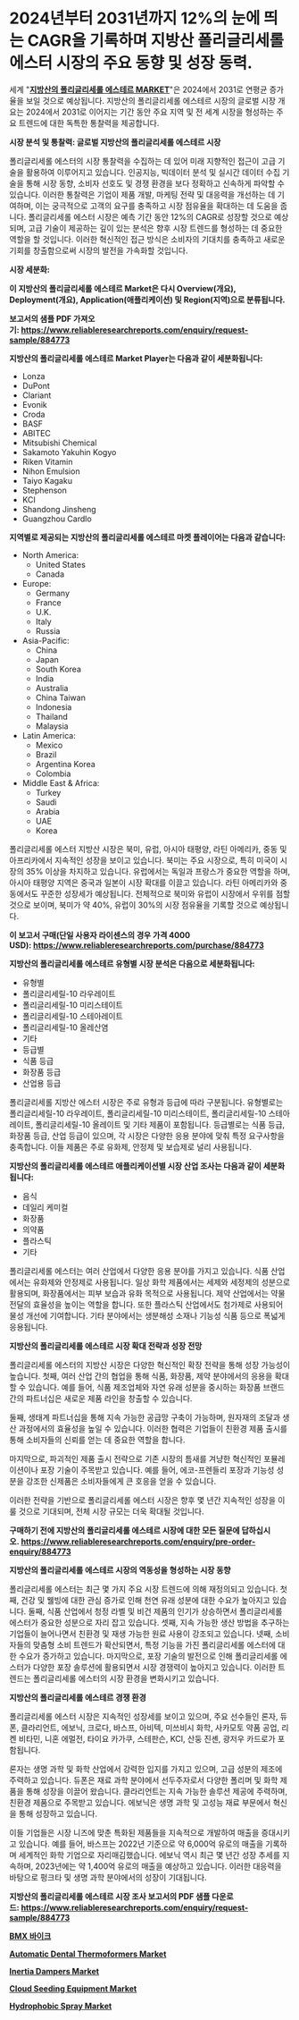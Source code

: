 <p><h1>2024년부터 2031년까지 12%의 눈에 띄는 CAGR을 기록하며 지방산 폴리글리세롤 에스터 시장의 주요 동향 및 성장 동력.</h1></p><p>세계 "<strong><a href="https://www.reliableresearchreports.com/polyglycerol-esters-of-fatty-acid-r884773?utm_campaign=105&utm_medium=8&utm_source=Github&utm_content=ia&utm_term=03122024&utm_id=polyglycerol-esters-of-fatty-acid">지방산의 폴리글리세롤 에스테르 MARKET</a></strong>"은 2024에서 2031로 연평균 증가율을 보일 것으로 예상됩니다. 지방산의 폴리글리세롤 에스테르 시장의 글로벌 시장 개요는 2024에서 2031로 이어지는 기간 동안 주요 지역 및 전 세계 시장을 형성하는 주요 트렌드에 대한 독특한 통찰력을 제공합니다.</p>
<p><strong>시장 분석 및 통찰력: 글로벌 지방산의 폴리글리세롤 에스테르 시장</strong></p>
<p><p>폴리글리세롤 에스터의 시장 통찰력을 수집하는 데 있어 미래 지향적인 접근이 고급 기술을 활용하여 이루어지고 있습니다. 인공지능, 빅데이터 분석 및 실시간 데이터 수집 기술을 통해 시장 동향, 소비자 선호도 및 경쟁 환경을 보다 정확하고 신속하게 파악할 수 있습니다. 이러한 통찰력은 기업이 제품 개발, 마케팅 전략 및 대응력을 개선하는 데 기여하며, 이는 궁극적으로 고객의 요구를 충족하고 시장 점유율을 확대하는 데 도움을 줍니다. 폴리글리세롤 에스터 시장은 예측 기간 동안 12%의 CAGR로 성장할 것으로 예상되며, 고급 기술이 제공하는 깊이 있는 분석은 향후 시장 트렌드를 형성하는 데 중요한 역할을 할 것입니다. 이러한 혁신적인 접근 방식은 소비자의 기대치를 충족하고 새로운 기회를 창출함으로써 시장의 발전을 가속화할 것입니다.</p><a href="%7CAUTHORITHY_DOMAIN_URL%7C?utm_campaign=105&utm_medium=8&utm_source=Github&utm_content=ia&utm_term=03122024&utm_id=polyglycerol-esters-of-fatty-acid"></a></p>
<p><strong>시장 세분화:</strong></p>
<p><strong>이 지방산의 폴리글리세롤 에스테르 Market은 다시 Overview(개요), Deployment(개요), Application(애플리케이션) 및 Region(지역)으로 분류됩니다.</strong></p>
<p><strong>보고서의 샘플 PDF 가져오기:&nbsp;<a href="https://www.reliableresearchreports.com/enquiry/request-sample/884773?utm_campaign=105&utm_medium=8&utm_source=Github&utm_content=ia&utm_term=03122024&utm_id=polyglycerol-esters-of-fatty-acid">https://www.reliableresearchreports.com/enquiry/request-sample/884773</a></strong><strong></strong></p>
<p><strong>지방산의 폴리글리세롤 에스테르 Market Player는 다음과 같이 세분화됩니다:</strong></p>
<p><ul><li>Lonza</li><li>DuPont</li><li>Clariant</li><li>Evonik</li><li>Croda</li><li>BASF</li><li>ABITEC</li><li>Mitsubishi Chemical</li><li>Sakamoto Yakuhin Kogyo</li><li>Riken Vitamin</li><li>Nihon Emulsion</li><li>Taiyo Kagaku</li><li>Stephenson</li><li>KCI</li><li>Shandong Jinsheng</li><li>Guangzhou Cardlo</li></ul></p>
<p><strong>지역별로 제공되는 지방산의 폴리글리세롤 에스테르 마켓 플레이어는 다음과 같습니다:</strong></p>
<p><ul>
    <li>
        North America:
        <ul>
            <li>United States</li>
            <li>Canada</li>
        </ul>
    </li>
    <li>
        Europe:
        <ul>
            <li>Germany</li>
            <li>France</li>
            <li>U.K.</li>
            <li>Italy</li>
            <li>Russia</li>
        </ul>
    </li>
    <li>
        Asia-Pacific:
        <ul>
            <li>China</li>
            <li>Japan</li>
            <li>South Korea</li>
            <li>India</li>
            <li>Australia</li>
            <li>China Taiwan</li>
            <li>Indonesia</li>
            <li>Thailand</li>
            <li>Malaysia</li>
        </ul>
    </li>
    <li>
        Latin America:
        <ul>
            <li>Mexico</li>
            <li>Brazil</li>
            <li>Argentina Korea</li>
            <li>Colombia</li>
        </ul>
    </li>
    <li>
        Middle East & Africa:
        <ul>
            <li>Turkey</li>
            <li>Saudi</li>
            <li>Arabia</li>
            <li>UAE</li>
            <li>Korea</li>
        </ul>
    </li>
    </ul></p>
<p><p>폴리글리세롤 에스터 지방산 시장은 북미, 유럽, 아시아 태평양, 라틴 아메리카, 중동 및 아프리카에서 지속적인 성장을 보이고 있습니다. 북미는 주요 시장으로, 특히 미국이 시장의 35% 이상을 차지하고 있습니다. 유럽에서는 독일과 프랑스가 중요한 역할을 하며, 아시아 태평양 지역은 중국과 일본이 시장 확대를 이끌고 있습니다. 라틴 아메리카와 중동에서도 꾸준한 성장세가 예상됩니다. 전체적으로 북미와 유럽이 시장에서 우위를 점할 것으로 보이며, 북미가 약 40%, 유럽이 30%의 시장 점유율을 기록할 것으로 예상됩니다.</p></p>
<p><strong>이 보고서 구매(단일 사용자 라이센스의 경우 가격 4000 USD):&nbsp;<a href="https://www.reliableresearchreports.com/purchase/884773?utm_campaign=105&utm_medium=8&utm_source=Github&utm_content=ia&utm_term=03122024&utm_id=polyglycerol-esters-of-fatty-acid">https://www.reliableresearchreports.com/purchase/884773</a></strong></p>
<p><strong>지방산의 폴리글리세롤 에스테르 유형별 시장 분석은 다음으로 세분화됩니다:</strong></p>
<p><ul><li>유형별</li><li>폴리글리세릴-10 라우레이트</li><li>폴리글리세릴-10 미리스테이트</li><li>폴리글리세릴-10 스테아레이트</li><li>폴리글리세릴-10 올레산염</li><li>기타</li><li>등급별</li><li>식품 등급</li><li>화장품 등급</li><li>산업용 등급</li></ul></p>
<p><p>폴리글리세롤 지방산 에스터 시장은 주로 유형과 등급에 따라 구분됩니다. 유형별로는 폴리글리세릴-10 라우레이트, 폴리글리세릴-10 미리스테이트, 폴리글리세릴-10 스테아레이트, 폴리글리세릴-10 올레이트 및 기타 제품이 포함됩니다. 등급별로는 식품 등급, 화장품 등급, 산업 등급이 있으며, 각 시장은 다양한 응용 분야에 맞춰 특정 요구사항을 충족합니다. 이들 제품은 주로 유화제, 안정제 및 보습제로 널리 사용됩니다.</p></p>
<p><strong>지방산의 폴리글리세롤 에스테르 애플리케이션별 시장 산업 조사는 다음과 같이 세분화됩니다:</strong></p>
<p><ul><li>음식</li><li>데일리 케미컬</li><li>화장품</li><li>의약품</li><li>플라스틱</li><li>기타</li></ul></p>
<p><p>폴리글리세롤 에스터는 여러 산업에서 다양한 응용 분야를 가지고 있습니다. 식품 산업에서는 유화제와 안정제로 사용됩니다. 일상 화학 제품에서는 세제와 세정제의 성분으로 활용되며, 화장품에서는 피부 보습과 유화 목적으로 사용됩니다. 제약 산업에서는 약물 전달의 효율성을 높이는 역할을 합니다. 또한 플라스틱 산업에서도 첨가제로 사용되어 물성 개선에 기여합니다. 기타 분야에서는 생분해성 소재나 기능성 식품 등으로 폭넓게 응용됩니다.</p></p>
<p><strong>지방산의 폴리글리세롤 에스테르 시장 확대 전략과 성장 전망</strong></p>
<p><p>폴리글리세롤 에스터의 지방산 시장은 다양한 혁신적인 확장 전략을 통해 성장 가능성이 높습니다. 첫째, 여러 산업 간의 협업을 통해 식품, 화장품, 제약 분야에서의 응용을 확대할 수 있습니다. 예를 들어, 식품 제조업체와 자연 유래 성분을 중시하는 화장품 브랜드 간의 파트너십은 새로운 제품 라인을 창출할 수 있습니다.</p><p>둘째, 생태계 파트너십을 통해 지속 가능한 공급망 구축이 가능하며, 원자재의 조달과 생산 과정에서의 효율성을 높일 수 있습니다. 이러한 협력은 기업들이 친환경 제품 출시를 통해 소비자들의 신뢰를 얻는 데 중요한 역할을 합니다.</p><p>마지막으로, 파괴적인 제품 출시 전략으로 기존 시장의 틈새를 겨냥한 혁신적인 포뮬레이션이나 포장 기술이 주목받고 있습니다. 예를 들어, 에코-프렌들리 포장과 기능성 성분을 강조한 신제품은 소비자들에게 큰 호응을 얻을 수 있습니다.</p><p>이러한 전략을 기반으로 폴리글리세롤 에스터 시장은 향후 몇 년간 지속적인 성장을 이룰 것으로 기대되며, 전체 시장 규모는 더욱 확대될 것입니다.</p></p>
<p><strong>구매하기 전에 지방산의 폴리글리세롤 에스테르 시장에 대한 모든 질문에 답하십시오.&nbsp;<a href="https://www.reliableresearchreports.com/enquiry/pre-order-enquiry/884773?utm_campaign=105&utm_medium=8&utm_source=Github&utm_content=ia&utm_term=03122024&utm_id=polyglycerol-esters-of-fatty-acid">https://www.reliableresearchreports.com/enquiry/pre-order-enquiry/884773</a></strong><strong></strong></p>
<p><strong>지방산의 폴리글리세롤 에스테르 시장의 역동성을 형성하는 시장 동향</strong></p>
<p><p>폴리글리세롤 에스터는 최근 몇 가지 주요 시장 트렌드에 의해 재정의되고 있습니다. 첫째, 건강 및 웰빙에 대한 관심 증가로 인해 천연 유래 성분에 대한 수요가 높아지고 있습니다. 둘째, 식품 산업에서 청정 라벨 및 비건 제품의 인기가 상승하면서 폴리글리세롤 에스터가 중요한 성분으로 자리 잡고 있습니다. 셋째, 지속 가능한 생산 방법을 추구하는 기업들이 늘어나면서 친환경 및 재생 가능한 원료 사용이 강조되고 있습니다. 넷째, 소비자들의 맞춤형 소비 트렌드가 확산되면서, 특정 기능을 가진 폴리글리세롤 에스터에 대한 수요가 증가하고 있습니다. 마지막으로, 포장 기술의 발전으로 인해 폴리글리세롤 에스터가 다양한 포장 솔루션에 활용되면서 시장 경쟁력이 높아지고 있습니다. 이러한 트렌드는 폴리글리세롤 에스터의 시장 환경을 변화시키고 있습니다.</p></p>
<p><strong>지방산의 폴리글리세롤 에스테르 경쟁 환경</strong></p>
<p><p>폴리글리세롤 에스터 시장은 지속적인 성장세를 보이고 있으며, 주요 선수들인 론자, 듀폰, 클라리언트, 에보닉, 크로다, 바스프, 아비텍, 미쓰비시 화학, 사카모토 약품 공업, 리켄 비타민, 니혼 에멀전, 타이요 카가쿠, 스테판슨, KCI, 산둥 진셴, 광저우 카드로가 포함됩니다. </p><p>론자는 생명 과학 및 화학 산업에서 강력한 입지를 가지고 있으며, 고급 성분의 제조에 주력하고 있습니다. 듀폰은 재료 과학 분야에서 선두주자로서 다양한 폴리머 및 화학 제품을 통해 성장을 이끌어 왔습니다. 클라리언트는 지속 가능한 솔루션 제공에 주력하며, 친환경 제품으로 주목받고 있습니다. 에보닉은 생명 과학 및 고성능 재료 부문에서 혁신을 통해 성장하고 있습니다. </p><p>이들 기업들은 시장 니즈에 맞춘 특화된 제품들을 지속적으로 개발하여 매출을 증대시키고 있습니다. 예를 들어, 바스프는 2022년 기준으로 약 6,000억 유로의 매출을 기록하며 세계적인 화학 기업으로 자리매김했습니다. 에보닉 역시 최근 몇 년간 성장 추세를 지속하며, 2023년에는 약 1,400억 유로의 매출을 예상하고 있습니다. 이러한 대응력을 바탕으로 펑크타 및 생명 과학 분야에서의 성장이 기대됩니다.</p></p>
<p><strong>지방산의 폴리글리세롤 에스테르 시장 조사 보고서의 PDF 샘플 다운로드:&nbsp;<a href="https://www.reliableresearchreports.com/enquiry/request-sample/884773?utm_campaign=105&utm_medium=8&utm_source=Github&utm_content=ia&utm_term=03122024&utm_id=polyglycerol-esters-of-fatty-acid">https://www.reliableresearchreports.com/enquiry/request-sample/884773</a></strong></p>
<p><strong><p><a href="https://github.com/laholand/Market-Research-Report-List-6/blob/main/902507826844.md?utm_campaign=105&utm_medium=8&utm_source=Github&utm_content=ia&utm_term=03122024&utm_id=polyglycerol-esters-of-fatty-acid">BMX 바이크</a></p><p><a href="https://github.com/luckyshygirl/Market-Research-Report-List-7/blob/main/automatic-dental-thermoformers-market.md?utm_campaign=105&utm_medium=8&utm_source=Github&utm_content=ia&utm_term=03122024&utm_id=polyglycerol-esters-of-fatty-acid">Automatic Dental Thermoformers Market</a></p><p><a href="https://www.linkedin.com/pulse/report-covers-inertia-dampers-market-basisof-value-segmentation-jco5f?utm_campaign=105&utm_medium=8&utm_source=Github&utm_content=ia&utm_term=03122024&utm_id=polyglycerol-esters-of-fatty-acid">Inertia Dampers Market</a></p><p><a href="https://issuu.com/reportprime-2/docs/cloud-seeding-equipment-market-size-2030.pptx?utm_campaign=105&utm_medium=8&utm_source=Github&utm_content=ia&utm_term=03122024&utm_id=polyglycerol-esters-of-fatty-acid">Cloud Seeding Equipment Market</a></p><p><a href="https://issuu.com/reportprime-2/docs/hydrophobic-spray-market-size-2030.pptx?utm_campaign=105&utm_medium=8&utm_source=Github&utm_content=ia&utm_term=03122024&utm_id=polyglycerol-esters-of-fatty-acid">Hydrophobic Spray Market</a></p></strong></p>